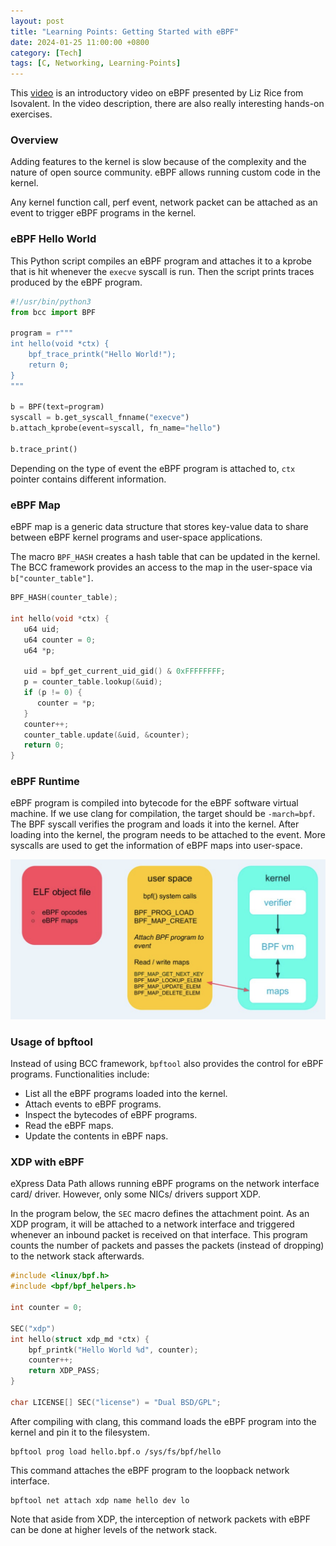 ```yaml
---
layout: post
title: "Learning Points: Getting Started with eBPF"
date: 2024-01-25 11:00:00 +0800
category: [Tech]
tags: [C, Networking, Learning-Points]
---
```


This [video](https://youtu.be/TJgxjVTZtfw?si=7wepOfWoMZYa35sP) is an introductory video on eBPF presented by Liz Rice from Isovalent. In the video description, there are also really interesting hands-on exercises.

### Overview

Adding features to the kernel is slow because of the complexity and the nature of open source community. eBPF allows running custom code in the kernel.

Any kernel function call, perf event, network packet can be attached as an event to trigger eBPF programs in the kernel.

### eBPF Hello World

This Python script compiles an eBPF program and attaches it to a kprobe that is hit whenever the `execve` syscall is run. Then the script prints traces produced by the eBPF program.

```python
#!/usr/bin/python3  
from bcc import BPF

program = r"""
int hello(void *ctx) {
    bpf_trace_printk("Hello World!");
    return 0;
}
"""

b = BPF(text=program)
syscall = b.get_syscall_fnname("execve")
b.attach_kprobe(event=syscall, fn_name="hello")

b.trace_print()
```

Depending on the type of event the eBPF program is attached to, `ctx` pointer contains different information.

### eBPF Map

eBPF map is a generic data structure that stores key-value data to share between eBPF kernel programs and user-space applications.

The macro `BPF_HASH` creates a hash table that can be updated in the kernel. The BCC framework provides an access to the map in the user-space via `b["counter_table"]`.

```c
BPF_HASH(counter_table);

int hello(void *ctx) {
   u64 uid;
   u64 counter = 0;
   u64 *p;

   uid = bpf_get_current_uid_gid() & 0xFFFFFFFF;
   p = counter_table.lookup(&uid);
   if (p != 0) {
      counter = *p;
   }
   counter++;
   counter_table.update(&uid, &counter);
   return 0;
}
```

### eBPF Runtime

eBPF program is compiled into bytecode for the eBPF software virtual machine. If we use clang for compilation, the target should be `-march=bpf`. The BPF syscall verifies the program and loads it into the kernel. After loading into the kernel, the program needs to be attached to the event. More syscalls are used to get the information of eBPF maps into user-space.

![eBPF Syscalls](/assets/img/2024-01-25-1.jpg)

### Usage of bpftool

Instead of using BCC framework, `bpftool` also provides the control for eBPF programs. Functionalities include:

- List all the eBPF programs loaded into the kernel.
- Attach events to eBPF programs.
- Inspect the bytecodes of eBPF programs.
- Read the eBPF maps.
- Update the contents in eBPF naps.

### XDP with eBPF

eXpress Data Path allows running eBPF programs on the network interface card/ driver. However, only some NICs/ drivers support XDP.

In the program below, the `SEC` macro defines the attachment point. As an XDP program, it will be attached to a network interface and triggered whenever an inbound packet is received on that interface. This program counts the number of packets and passes the packets (instead of dropping) to the network stack afterwards.

```c
#include <linux/bpf.h>
#include <bpf/bpf_helpers.h>

int counter = 0;

SEC("xdp")
int hello(struct xdp_md *ctx) {
    bpf_printk("Hello World %d", counter);
    counter++; 
    return XDP_PASS;
}

char LICENSE[] SEC("license") = "Dual BSD/GPL";
```

After compiling with clang, this command loads the eBPF program into the kernel and pin it to the filesystem.

```
bpftool prog load hello.bpf.o /sys/fs/bpf/hello
```

This command attaches the eBPF program to the loopback network interface.

```
bpftool net attach xdp name hello dev lo
```

Note that aside from XDP, the interception of network packets with eBPF can be done at higher levels of the network stack.
